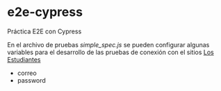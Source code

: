 # e2e-cypress
Práctica E2E con Cypress

En el archivo de pruebas *simple_spec.js* se pueden configurar algunas variables para el desarrollo de las pruebas de conexión con el sitios [Los Estudiantes](https://losestudiantes.co)

- correo
- password

